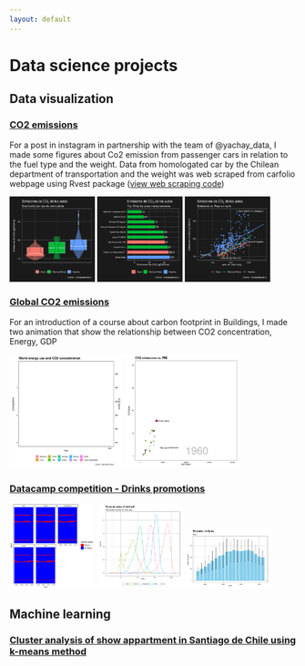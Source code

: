 ```yaml
---
layout: default
---
```


# Data science projects

## Data visualization

### [CO2 emissions](https://rpubs.com/fabrouault/carsco2)
For a post in instagram in partnership with the team of @yachay_data, I made some figures about Co2 emission from passenger cars in relation to the fuel type and the weight. Data from homologated car by the Chilean department of transportation and the weight was web scraped from carfolio webpage using Rvest package ([view web scraping code](https://rpubs.com/fabrouault/webscrapcars))

<img src="./assets/img/images_carsco2/Boxplot.png" width="150"/> <img src="./assets/img/images_carsco2/Top10_Co2.png" width="150"/> <img src="./assets/img/images_carsco2/CO2_vs_Peso.png" width="150"/>


### [Global CO2 emissions](https://rpubs.com/fabrouault/Co2animate)
For an introduction of a course about carbon footprint in Buildings, I made two animation that show the relationship between CO2 concentration, Energy, GDP

<img src="./assets/img/Global_Co2_gif/Energy_y_CO2_from_1800.gif" width="200"/> <img src="./assets/img/Global_Co2_gif/Co2_vs_PIB_countries.gif" width="200"/> 


### [Datacamp competition - Drinks promotions](https://app.datacamp.com/workspace/w/fa9bab3b-d1a0-46af-bf56-2f98dca60c53)
<img src="./assets/img/Datacamp/Missing_data.png " width="150"/> <img src="./assets/img/Datacamp/density.png" width="150"/> <img src="./assets/img/Datacamp/index.png" width="150"/>


## Machine learning

### [Cluster analysis of show appartment in Santiago de Chile using k-means method](https://rpubs.com/fabrouault/deptosSantiago)

